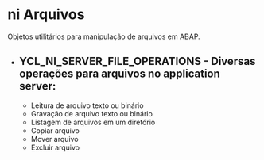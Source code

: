 # ni Arquivos

Objetos utilitários para manipulação de arquivos em ABAP.


  - ## YCL_NI_SERVER_FILE_OPERATIONS - Diversas operações para arquivos no application server:
    * Leitura de arquivo texto ou binário
    * Gravação de arquivo texto ou binário
    * Listagem de arquivos em um diretório
    * Copiar arquivo
    * Mover arquivo
    * Excluir arquivo
